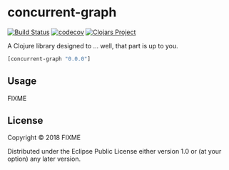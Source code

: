 # concurrent-graph
[![Build Status](https://travis-ci.org/otaviopace/concurrent-graph.svg?branch=master)](https://travis-ci.org/otaviopace/concurrent-graph)
[![codecov](https://codecov.io/gh/otaviopace/concurrent-graph/branch/master/graph/badge.svg)](https://codecov.io/gh/otaviopace/concurrent-graph)
[![Clojars Project](https://img.shields.io/clojars/v/concurrent-graph.svg)](https://clojars.org/concurrent-graph)

A Clojure library designed to ... well, that part is up to you.

```clj
[concurrent-graph "0.0.0"]
```

## Usage

FIXME

## License

Copyright © 2018 FIXME

Distributed under the Eclipse Public License either version 1.0 or (at
your option) any later version.
